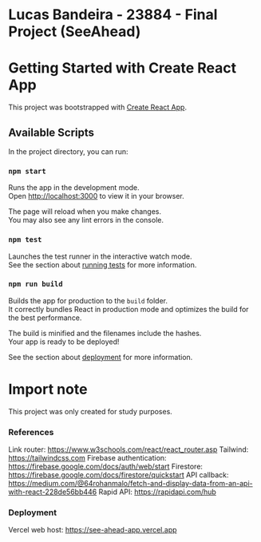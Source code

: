 # Lucas Bandeira - 23884 - Final Project (SeeAhead)

# Getting Started with Create React App #

This project was bootstrapped with [Create React App](https://github.com/facebook/create-react-app).

## Available Scripts

In the project directory, you can run:

### `npm start`

Runs the app in the development mode.\
Open [http://localhost:3000](http://localhost:3000) to view it in your browser.

The page will reload when you make changes.\
You may also see any lint errors in the console.

### `npm test`

Launches the test runner in the interactive watch mode.\
See the section about [running tests](https://facebook.github.io/create-react-app/docs/running-tests) for more information.

### `npm run build`

Builds the app for production to the `build` folder.\
It correctly bundles React in production mode and optimizes the build for the best performance.

The build is minified and the filenames include the hashes.\
Your app is ready to be deployed!

See the section about [deployment](https://facebook.github.io/create-react-app/docs/deployment) for more information.


# Import note #

This project was only created for study purposes.

### References

Link router: https://www.w3schools.com/react/react_router.asp
Tailwind: https://tailwindcss.com
Firebase authentication: https://firebase.google.com/docs/auth/web/start
Firestore: https://firebase.google.com/docs/firestore/quickstart
API callback: https://medium.com/@64rohanmalo/fetch-and-display-data-from-an-api-with-react-228de56bb446
Rapid API: https://rapidapi.com/hub



### Deployment

Vercel web host: https://see-ahead-app.vercel.app
